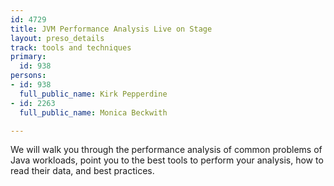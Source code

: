 ```yaml
---
id: 4729
title: JVM Performance Analysis Live on Stage
layout: preso_details
track: tools and techniques
primary:
  id: 938
persons:
- id: 938
  full_public_name: Kirk Pepperdine
- id: 2263
  full_public_name: Monica Beckwith

---
```

 We will walk you through the performance analysis of common problems of Java workloads, point you to the best tools to perform your analysis, how to read their data, and best practices.

